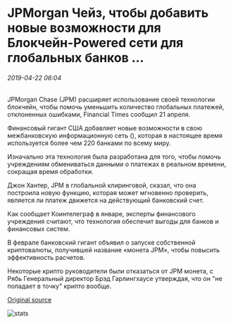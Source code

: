 # JPMorgan Чейз, чтобы добавить новые возможности для Блокчейн-Powered сети для глобальных банков ...

###### 2019-04-22 06:04

JPMorgan Chase (JPM) расширяет использование своей технологии блокчейн, чтобы помочь уменьшить количество глобальных платежей, отклоненных ошибками, Financial Times сообщил 21 апреля.

Финансовый гигант США добавляет новые возможности в свою межбанковскую информационную сеть (), которая в настоящее время используется более чем 220 банками по всему миру.

Изначально эта технология была разработана для того, чтобы помочь учреждениям обмениваться данными о платежах в реальном времени, сокращая время обработки.

Джон Хантер, JPM в глобальной клиринговой, сказал, что она построила новую функцию, которая может мгновенно проверить, является ли платеж движется на действующий банковский счет.

Как сообщает Коинтелеграф в январе, эксперты финансового учреждения считают, что технология обеспечит выгоды для банков и финансовых систем.

В феврале банковский гигант объявил о запуске собственной криптовалюты, получившей название «монета JPM», чтобы повысить эффективность расчетов.

Некоторые крипто руководители были отказаться от JPM монета, с Рябь Генеральный директор Брэд Гарлингхаусе утверждая, что он "не попадает в точку" крипто вообще.

[Original source](https://cointelegraph.com/news/jpmorgan-chase-to-add-new-features-to-blockchain-powered-network-for-global-banks)

![stats](https://c.statcounter.com/11760860/0/a89fa40b/1/ "stats")